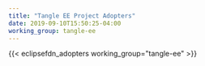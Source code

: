 ```yaml
---
title: "Tangle EE Project Adopters"
date: 2019-09-10T15:50:25-04:00
working_group: tangle-ee
---
```


{{< eclipsefdn_adopters working_group="tangle-ee" >}}